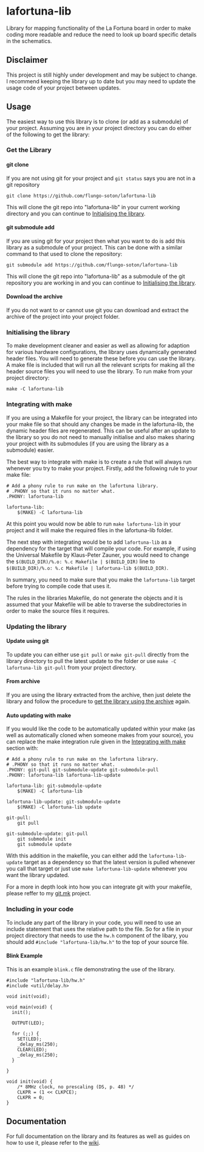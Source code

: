 lafortuna-lib
=============

Library for mapping functionality of the La Fortuna board in order to make coding more readable and reduce the need to look up board specific details in the schematics.

Disclaimer
----------

This project is still highly under development and may be subject to change. I recommend keeping the library up to date but you may need to update the usage code of your project between updates.

Usage
-----

The easiest way to use this library is to clone (or add as a submodule) of your project. Assuming you are in your project directory you can do either of the following to get the library:

### Get the Library

#### git clone

If you are not using git for your project and `git status` says you are not in a git repository

```
git clone https://github.com/flungo-soton/lafortuna-lib
```

This will clone the git repo into "lafortuna-lib" in your current working directory and you can continue to [Initialising the library](#Initialising-the-library).

#### git submodule add

If you are using git for your project then what you want to do is add this library as a submodule of your project. This can be done with a similar command to that used to clone the repository:

```
git submodule add https://github.com/flungo-soton/lafortuna-lib
```

This will clone the git repo into "lafortuna-lib" as a submodule of the git repository you are working in and you can continue to [Initialising the library](#Initialising-the-library).

#### Download the archive

If you do not want to or cannot use git you can download and extract the archive of the project into your project folder.

### Initialising the library

To make development cleaner and easier as well as allowing for adaption for various hardware configurations, the library uses dynamically generated header files. You will need to generate these before you can use the library. A make file is included that will run all the relevant scripts for making all the header source files you will need to use the library. To run make from your project directory:

```
make -C lafortuna-lib
```

### Integrating with make

If you are using a Makefile for your project, the library can be integrated into your make file so that should any changes be made in the lafortuna-lib, the dynamic header files are regenerated. This can be useful after an update to the library so you do not need to manually initialise and also makes sharing your project with its submodules (if you are using the library as a submodule) easier.

The best way to integrate with make is to create a rule that will always run whenever you try to make your project. Firstly, add the following rule to your make file:

```
# Add a phony rule to run make on the lafortuna library.
# .PHONY so that it runs no matter what.
.PHONY: lafortuna-lib

lafortuna-lib:
	$(MAKE) -C lafortuna-lib
```

At this point you would now be able to run `make lafortuna-lib` in your project and it will make the required files in the lafortuna-lib folder.

The next step with integrating would be to add `lafortuna-lib` as a dependency for the target that will compile your code. For example, if using the Universal Makefile by Klaus-Peter Zauner, you would need to change the `$(BUILD_DIR)/%.o: %.c Makefile | $(BUILD_DIR)` line to `$(BUILD_DIR)/%.o: %.c Makefile | lafortuna-lib $(BUILD_DIR)`.

In summary, you need to make sure that you make the `lafortuna-lib` target before trying to compile code that uses it.

The rules in the libraries Makefile, do not generate the objects and it is assumed that your Makefile will be able to traverse the subdirectories in order to make the source files it requires.

### Updating the library

#### Update using git

To update you can either use `git pull` or `make git-pull` directly from the library directory to pull the latest update to the folder or use `make -C lafortuna-lib git-pull` from your project directory.

#### From archive

If you are using the library extracted from the archive, then just delete the library and follow the procedure to [get the library using the archive](#Download-the-archive) again.

#### Auto updating with make

If you would like the code to be automatically updated within your make (as well as automatically cloned when someone makes from your source), you can replace the make integration rule given in the [Integrating with make](#Integrating-with-make) section with:

```
# Add a phony rule to run make on the lafortuna library.
# .PHONY so that it runs no matter what.
.PHONY: git-pull git-submodule-update git-submodule-pull
.PHONY: lafortuna-lib lafortuna-lib-update

lafortuna-lib: git-submodule-update
	$(MAKE) -C lafortuna-lib

lafortuna-lib-update: git-submodule-update
	$(MAKE) -C lafortuna-lib update

git-pull:
	git pull

git-submodule-update: git-pull
	git submodule init
	git submodule update
```

With this addition in the makefile, you can either add the `lafortuna-lib-update` target as a dependency so that the latest version is pulled whenever you call that target or just use `make lafortuna-lib-update` whenever you want the library updated.

For a more in depth look into how you can integrate git with your makefile, please reffer to my [git.mk](https://github.com/flungo/git.mk) project.

### Including in your code

To include any part of the library in your code, you will need to use an include statement that uses the relative path to the file. So for a file in your project directory that needs to use the `hw.h` component of the libary, you should add `#include "lafortuna-lib/hw.h"` to the top of your source file.

#### Blink Example

This is an example `blink.c` file demonstrating the use of the library.

```
#include "lafortuna-lib/hw.h"
#include <util/delay.h>

void init(void);

void main(void) {
  init();

  OUTPUT(LED);

  for (;;) {
    SET(LED);
    _delay_ms(250);
    CLEAR(LED);
    _delay_ms(250);
  }

}

void init(void) {
    /* 8MHz clock, no prescaling (DS, p. 48) */
    CLKPR = (1 << CLKPCE);
    CLKPR = 0;
}
```

Documentation
-------------

For full documentation on the library and its features as well as guides on how to use it, please refer to the [wiki](https://github.com/flungo-soton/lafortuna-lib/wiki).

